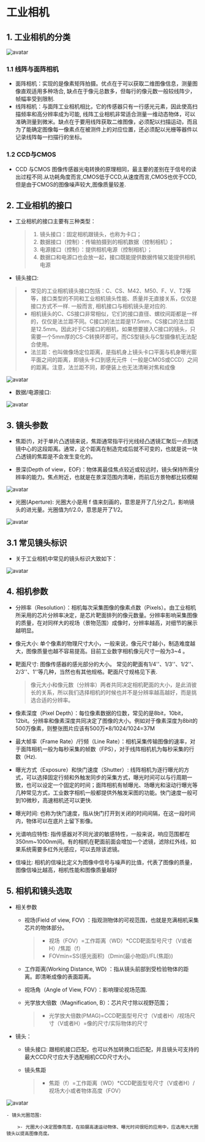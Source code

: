 # 工业相机

<!-- ## 1. 工业相机简介

* 工业相机，不能简单地理解为工业上用的相机，它是有特殊用途的一类相机统称.

    > 特殊用途：比如3D重建算法，对相机的畸变要求尽量小，在某些恶劣场合，需要用到IP67级防水相机、拍摄原子弹爆炸前几微秒内原子弹内部的场景，这类专门的相机可以称为高速相机，这些相机都可以称为工业相机。而相反的，工厂里监控摄像头并不是是工业相机.

* 与一般相机的区别:

    1. 配备专门软件开发工具包（Software Development Kit，SDK），我们可以通过代码设置包括：曝光时间、触发方式、图像分辨率、成像帧率等等一系列相机参数（下面是某款相机SDK的图像界面）。

    2. 成像精准：一般来说，工业相机的图像传感器是逐行扫描的，而普通传感器是隔行扫描的，前者生产工艺更为复杂，成品率低、出货量少，世界上只有少数公司能够提供这类产品。此外，工业相机的畸变、色彩还原准确度往往更好，而单反相机追求的是要拍的好看。

    3. 稳定性和可靠性：工业相机的性能稳定可靠、易于安装，结构紧凑结实不易损坏，连续工作时间长，可在较差的环境下工作，这是单反相机做不到的. -->

## 1. 工业相机的分类

![avatar](./picture/工业相机的分类.png)

### 1.1 线阵与面阵相机

* 面阵相机：实现的是像素矩阵拍摄。优点在于可以获取二维图像信息，测量图像直观适用多种场合, 缺点在于像元总数多，但每行的像元数一般较线阵少，帧幅率受到限制.
* 线阵相机：与面阵工业相机相比，它的传感器只有一行感光元素，因此使高扫描频率和高分辨率成为可能, 线阵工业相机非常适合测量一维动态物体，可以准确测量到微米。缺点在于要用线阵获取二维图像，必须配以扫描运动，而且为了能确定图像每一像素点在被测件上的对应位置，还必须配以光栅等器件以记录线阵每一扫描行的坐标。

### 1.2 CCD与CMOS
- CCD 与CMOS 图像传感器光电转换的原理相同，最主要的差别在于信号的读出过程不同.从功耗角度而言,CMOS低于CCD,从速度而言,CMOS也优于CCD,但是由于CMOS的图像噪声较大,图像质量较差.

## 2. 工业相机的接口

* 工业相机的接口主要有三种类型：

    > 1. 镜头接口：固定相机跟镜头，也称为卡口；
    > 2. 数据接口（控制）：传输拍摄到的相机数据（控制相机）；
    > 3. 电源接口（控制）：提供相机电源（控制相机）；
    > 4. 数据口和电源口也会放一起，接口既能提供数据传输又能提供相机电源

 * 镜头接口:
 >* 常见的工业相机镜头接口包括：C、CS、M42、M50、F、V、T2等等，接口类型的不同和工业相机镜头性能、质量并无直接关系，仅仅是接口方式不一样. 一般而言, 相机接口与相机镜头是对应的.
 >* 相机镜头的C、CS接口非常相似，它们的接口直径、螺纹间距都是一样的，仅仅是法兰距不同。C接口的法兰距是17.5mm，CS接口的法兰距是12.5mm。因此对于CS接口的相机，如果想要接入C接口的镜头，只需要一个5mm厚的CS-C转换环即可。而CS型镜头与C型摄像机无法配合使用。
 >* 法兰距：也叫做像场定位距离，是指机身上镜头卡口平面与机身曝光窗平面之间的距离，即镜头卡口到感光元件（一般是CMOS或CCD）之间的距离。注意，法兰距不同，即便装上也无法清晰对焦和成像

![avatar](./picture/物理接口类型.jpg)

 * 数据/电源接口:

![avatar](./picture/数据+电源接口对比.png)

<!-- | 接口 | USB2.0 | USB3.0|IEEE1394 | GIGE|Cameralink| CoaxPress|
| :-----| ----: | :----: | :-----| ----: | :----: |:----: |:----: |
| 带宽(gbit/s) | 0.48 | 5 |0.8|1|2.04/4.09/5.44|1.25/3.12/6.25(4通道25)|
| 长度(m) | 3-5 | 3-5 |100|3-5|10|170/130/50|
| 价格 | 低| 低 |低|低|高|低|
| 使用 |直接 | 直接 |转接头|千兆|拓展|拓展|
| 供电 | 独立 | 独立 | 独立|额外|独立|独立| -->

<!-- * USB2.0、3.0系列：这类接口的好处是即插即用（虽然这里说是即插即用，但一般工业相机都还是要安装驱动以及相应的SDK才能调用的），3.0的速度达到了5.0GB，但问题是传输的线路太短，不太适合长距离、大批量工业相机的应用场景（这在大多数化工企业中是这样，相机安装在工厂的各个角落，处理放在主控室）。

* IEEE1394：Apple公司推出的标准，传输速度介于USB2.0~3.0之间（还是比较慢的），传输距离达到了100m，但是其需要额外的转接头，因此应用也不多。

* GIGE：也就是常说的网口相机，传输速度虽然不高（一般来说也够用了），但是传输距离远，集成方便，配合上千兆路由器，可以实现大规模的工业相机集成，目前工业应用上最为广泛，较为高端的工业相机也大多采用这种配置，唯一的缺点是需要额外的电源供电。

* Cameralink：一种专门的工业级视觉产品使用行业标准，传输速度可以达到5.44Gbit/s，往往用在之前的一些高速相机上(因为之前USB2.0、GIGE这些接口都太慢了)，但缺点是需要额外的图像采集卡、价格贵（一条线缆1000）、而且不好用，要自己去写相机驱动，并且不支持热插拔（会损坏相机！）。

    >原因：使用这类接口的相机在物理上被硬生生地拆为两部分，相机的厂商只负责相机的制造，而相应的驱动、软件，比如说图像的采集、处理等算法都需要你自己对CameraLink采集卡进行编程。

* CiaXPress：速度快、传输距离远，独立供电、价格也便宜，推出来用以取代Cameralink接口。这类相机需要额外的接口卡，注意，这里是接口卡！接口卡不同于采集卡，其只是相机采集到的数据的一个中转站，不会对数据做任何处理，其直接将数据存储在主寄存器中。

    >因为这类相机传输速度较快，如果将拷贝数据的工作交给CPU来做的话，CPU将会消耗大量资源. -->

## 3. 镜头参数

 * 焦距(f)，对于单片凸透镜来说，焦距通常指平行光线经凸透镜汇聚后一点到透镜中心的这段距离。通常，这个距离在制造完成后就不可变的，也就是说一块凸透镜的焦距是不会发生变化的。

 * 景深(Depth of view，EOF)：物体离最佳焦点较近或较远时，镜头保持所需分辨率的能力。焦点附近，也就是在景深范围内清晰，而前后方景物都比较模糊

![avatar](./picture/景深.png)

 * 光圈(Aperture): 光圈大小是用 f 值来刻画的，意思是开了几分之几，影响镜头的进光量。光圈值为f/2.0，意思是开了1/2。
 

![avatar](./picture/光圈.png)

## 3.1 常见镜头标识

* 关于工业相机中常见的镜头标识大致如下：

![avatar](./picture/镜头标志.png)

## 4. 相机参数

*  分辨率（Resolution）：相机每次采集图像的像素点数（Pixels）。由工业相机所采用的芯片分辨率决定，是芯片靶面排列的像元数量。分辨率影响采集图像的质量，在对同样大的视场（景物范围）成像时，分辨率越高，对细节的展示越明显。

* 像元大小: 单个像素的物理尺寸大小，一般来说，像元尺寸越小，制造难度越大，图像质量也越不容易提高。目前工业数字相机像元尺寸一般为3~4 。

* 靶面尺寸: 图像传感器的感光部分的大小。 常见的靶面有1/4''、1/3''、1/2''、2/3''、1''等几种，当然也有其他规格。靶面尺寸规格见下表.

    > 像元大小和像元数（分辨率）两者共同决定相机靶面的大小，是此消彼长的关系，所以我们选择相机的时候也并不是分辨率越高越好，而是挑选合适的分辨率。

* 像素深度（Pixel Depth）：每位像素数据的位数，常见的是8bit，10bit，12bit。分辨率和像素深度共同决定了图像的大小。例如对于像素深度为8bit的500万像素，则整张图片应该有500万*8/1024/1024=37M

* 最大帧率（Frame Rate）/行频（Line Rate）：相机采集传输图像的速率，对于面阵相机一般为每秒采集的帧数（FPS），对于线阵相机机为每秒采集的行数（Hz).

* 曝光方式（Exposure）和快门速度（Shutter）: 线阵相机为逐行曝光的方式，可以选择固定行频和外触发同步的采集方式，曝光时间可以与行周期一致，也可以设定一个固定的时间；面阵相机有帧曝光、场曝光和滚动行曝光等几种常见方式，工业数字相机一般都提供外触发采图的功能。快门速度一般可到10微秒，高速相机还可以更快.

* 曝光时间: 也称为快门速度，指从快门打开到关闭的时间间隔，在这一段时间内，物体可以在底片上留下影像。

* 光谱响应特性: 指传感器对不同光波的敏感特性，一般来说，响应范围都在350nm~1000nm间。有的相机在靶面前面会增加一个滤镜，滤除红外线，如果系统需要多红外光感应，可以去除该滤镜。

* 信噪比: 相机的信噪比定义为图像中信号与噪声的比值，代表了图像的质量，图像信噪比越高，相机性能和图像质量越好

## 5. 相机和镜头选取

* 相关参数
    - 视场(Field of view, FOV) ：指观测物体的可视范围，也就是充满相机采集芯片的物体部分。

        > - 视场（FOV）=工作距离（WD）*CCD靶面型号尺寸（V或者H）/焦距（f）
        > - FOVmin=SS(感光面积)（Dmin(最小物距)/FL(焦距))

    - 工作距离(Working Distance, WD) ：指从镜头前部到受检验物体的距离。即清晰成像的表面距离。

    - 视场角（Angle of View, FOV）：影响理论视场范围.
    - 光学放大倍数（Magnification, B）：芯片尺寸除以视野范围；

        > - 光学放大倍数(PMAG)=CCD靶面型号尺寸（V或者H）/视场尺寸（V或者H）=像的尺寸/实际物体的尺寸

* 镜头：

    - 镜头接口: 跟相机接口匹配，也可以外加转换口后匹配，并且镜头可支持的最大CCD尺寸应大于选配相机CCD尺寸大小。
    - 镜头焦距

        >- 焦距（f）=工作距离（WD）*CCD靶面型号尺寸（V或者H）/视场大小或者物体高度（FOV）
        

![avatar](./picture/焦距.png)

    - 镜头光圈范围:

        >- 光圈大小决定图像亮度，在拍摄高速运动物体、曝光时间很短的应用中，应选用大光圈镜头以提高图像亮度。

